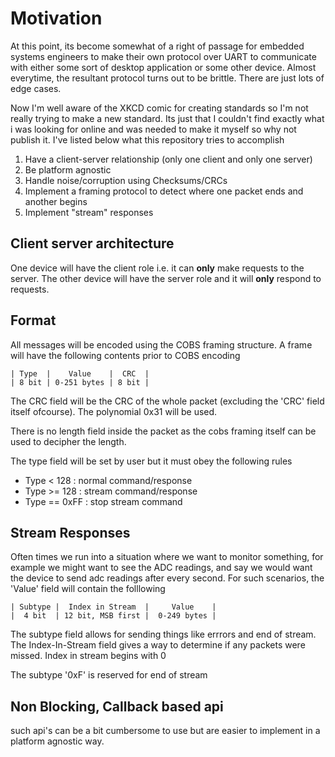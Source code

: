 # Motivation
At this point, its become somewhat of a right of passage for embedded systems engineers to make their own protocol over UART to communicate with either some sort of desktop application or some other device. Almost everytime, the resultant protocol turns out to be brittle. There are just lots of edge cases. 

Now I'm well aware of the XKCD comic for creating standards so I'm not really trying to make a new standard. Its just that I couldn't find exactly what i was looking for online and was needed to make it myself so why not publish it. I've listed below what this repository tries to accomplish

1. Have a client-server relationship (only one client and only one server)
2. Be platform agnostic
4. Handle noise/corruption using Checksums/CRCs
5. Implement a framing protocol to detect where one packet ends and another begins
6. Implement "stream" responses


## Client server architecture
One device will have the client role i.e. it can **only** make requests to the server. The other device will have the server role and it will **only** respond to requests.

## Format
All messages will be encoded using the COBS framing structure. A frame will have the following contents prior to COBS encoding
```
| Type  |    Value    |  CRC  |
| 8 bit | 0-251 bytes | 8 bit |
```
The CRC field will be the CRC of the whole packet (excluding the 'CRC' field itself ofcourse). The polynomial 0x31 will be used.

There is no length field inside the packet as the cobs framing itself can be used to decipher the length.

The type field will be set by user but it must obey the following rules 
- Type < 128 : normal command/response
- Type >= 128 : stream command/response
- Type == 0xFF : stop stream command

## Stream Responses
Often times we run into a situation where we want to monitor something, for example we might want to see the ADC readings, and say we would want the device to send adc readings after every second. For such scenarios, the 'Value' field will contain the folllowing
```
| Subtype |  Index in Stream  |     Value    |
|  4 bit  | 12 bit, MSB first |  0-249 bytes |
```

The subtype field allows for sending things like errrors and end of stream. The Index-In-Stream field gives a way to determine if any packets were missed. Index in stream begins with 0 

The subtype '0xF' is reserved for end of stream

## Non Blocking, Callback based api
such api's can be a bit cumbersome to use but are easier to implement in a platform agnostic way.
